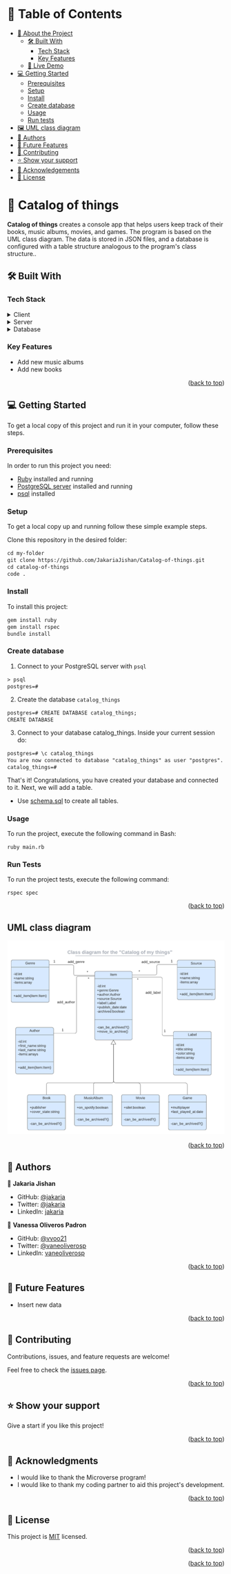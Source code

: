 # 📗 Table of Contents

- [📖 About the Project](#about-project)
  - [🛠 Built With](#built-with)
    - [Tech Stack](#tech-stack)
    - [Key Features](#key-features)
  - [🚀 Live Demo](#live-demo)
- [💻 Getting Started](#getting-started)
  - [Prerequisites](#prerequisites)
  - [Setup](#setup)
  - [Install](#install)
  - [Create database](#create-database)
  - [Usage](#usage)
  - [Run tests](#run-tests)
- [🖼️ UML class diagram](#UML-class-diagram)
- [👥 Authors](#authors)
- [🔭 Future Features](#future-features)
- [🤝 Contributing](#contributing)
- [⭐️ Show your support](#support)
- [🙏 Acknowledgements](#acknowledgements)
- [📝 License](#license)

# 📖 Catalog of things <a name="about-project"></a>

**Catalog of things** creates a console app that helps users keep track of their books, music albums, movies, and games. The program is based on the UML class diagram. The data is stored in JSON files, and a database is configured with a table structure analogous to the program's class structure..

## 🛠 Built With <a name="built-with"></a>

### Tech Stack <a name="tech-stack"></a>

<details>
  <summary>Client</summary>
  <ul>
    <li><a href="https://www.ruby-lang.org/en/">Ruby</a></li>
    <li><a href="https://rubyonrails.org/">Ruby on Rails</a></li>
  </ul>
</details>

<details>
  <summary>Server</summary>
  <ul>
    <li><a href="">N/A</a></li>
  </ul>
</details>

<details>
<summary>Database</summary>
  <ul>
    <li><a href="https://www.postgresql.org/">PostgreSQL</a></li>
  </ul>
</details>

### Key Features <a name="key-features"></a>

- Add new music albums
- Add new books

<p align="right">(<a href="#readme-top">back to top</a>)</p>

## 💻 Getting Started <a name="getting-started"></a>

To get a local copy of this project and run it in your computer, follow these steps.

### Prerequisites

In order to run this project you need:

- [Ruby](https://www.ruby-lang.org/en/) installed and running
- [PostgreSQL server](https://www.postgresql.org/download/) installed and running
- [psql](https://www.postgresql.org/docs/current/app-psql.html) installed

### Setup

To get a local copy up and running follow these simple example steps.

Clone this repository in the desired folder:

```
cd my-folder
git clone https://github.com/JakariaJishan/Catalog-of-things.git
cd catalog-of-things
code .
```

### Install

To install this project:

```
gem install ruby
gem install rspec
bundle install
```

### Create database

1. Connect to your PostgreSQL server with `psql`
```
> psql
postgres=#
```

2. Create the database `catalog_things`
```
postgres=# CREATE DATABASE catalog_things;
CREATE DATABASE
```

3. Connect to your database catalog_things. Inside your current session do:
```
postgres=# \c catalog_things
You are now connected to database "catalog_things" as user "postgres".
catalog_things=#
```

That's it! Congratulations, you have created your database and connected to it. Next, we will add a table.

- Use [schema.sql](./sql/schema.sql) to create all tables.

### Usage

To run the project, execute the following command in Bash:

```
ruby main.rb
```

### Run Tests

To run the project tests, execute the following command:

```
rspec spec
```

<p align="right">(<a href="#readme-top">back to top</a>)</p>

## UML class diagram
![Schema Diagram soom](./img/UML_class_diagram.png)

<p align="right">(<a href="#readme-top">back to top</a>)</p>

## 👥 Authors <a name="authors"></a>

👤 **Jakaria Jishan**

- GitHub: [@jakaria](https://github.com/JakariaJishan)
- Twitter: [@jakaria](https://twitter.com/jakariajishan)
- LinkedIn: [jakaria](https://www.linkedin.com/in/jakariajishan/)

👤 **Vanessa Oliveros Padron**

- GitHub: [@vvoo21](https://github.com/vvoo21)
- Twitter: [@vaneoliverosp](https://twitter.com/vaneoliverosp)
- LinkedIn: [vaneoliverosp](https://www.linkedin.com/in/vaneoliverosp/)

<p align="right">(<a href="#readme-top">back to top</a>)</p>

## 🔭 Future Features <a name="future-features"></a>

- Insert new data

<p align="right">(<a href="#readme-top">back to top</a>)</p>

## 🤝 Contributing <a name="contributing"></a>

Contributions, issues, and feature requests are welcome!

Feel free to check the [issues page](../../issues/).

<p align="right">(<a href="#readme-top">back to top</a>)</p>

## ⭐️ Show your support <a name="support"></a>

Give a start if you like this project!

<p align="right">(<a href="#readme-top">back to top</a>)</p>

## 🙏 Acknowledgments <a name="acknowledgements"></a>

- I would like to thank the Microverse program!
- I would like to thank my coding partner to aid this project's development.

<p align="right">(<a href="#readme-top">back to top</a>)</p>

## 📝 License <a name="license"></a>

This project is [MIT](./LICENSE) licensed.

<p align="right">(<a href="#readme-top">back to top</a>)</p>

<p align="right">(<a href="#readme-top">back to top</a>)</p>
